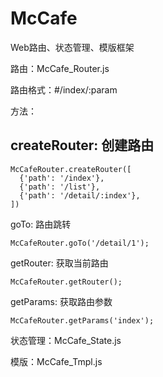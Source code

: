 # McCafe
Web路由、状态管理、模版框架

路由：McCafe_Router.js

路由格式：#/index/:param

方法：

##  createRouter: 创建路由
  
    McCafeRouter.createRouter([
      {'path': '/index'},
      {'path': '/list'},
      {'path': '/detail/:index'},
    ])
    
  goTo: 路由跳转
  
    McCafeRouter.goTo('/detail/1');
  
  getRouter: 获取当前路由
  
    McCafeRouter.getRouter();
  
  getParams: 获取路由参数
  
    McCafeRouter.getParams('index');

状态管理：McCafe_State.js

模版：McCafe_Tmpl.js
